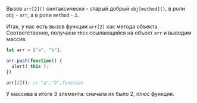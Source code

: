 Вызов `arr[2]()` синтаксически - старый добрый `obj[method]()`, в роли `obj` - `arr`,  а в роли `method` - `2`.

Итак, у нас есть вызов функции `arr[2]` как метода объекта. Соответственно, получаем `this` ссылающийся на объект `arr` и выводим массив:

```js run
let arr = ["a", "b"];

arr.push(function() {
  alert( this );
})

arr[2](); // "a","b",function
```

У массива в итоге 3 элемента: сначала их было 2, плюс функция.
